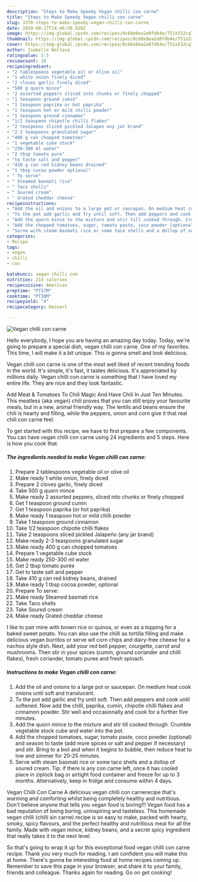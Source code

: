 ```yaml
---
description: "Steps to Make Speedy Vegan chilli con carne"
title: "Steps to Make Speedy Vegan chilli con carne"
slug: 3378-steps-to-make-speedy-vegan-chilli-con-carne
date: 2020-08-17T14:46:50.828Z
image: https://img-global.cpcdn.com/recipes/0c68e8ea2e0fdb4e/751x532cq70/vegan-chilli-con-carne-recipe-main-photo.jpg
thumbnail: https://img-global.cpcdn.com/recipes/0c68e8ea2e0fdb4e/751x532cq70/vegan-chilli-con-carne-recipe-main-photo.jpg
cover: https://img-global.cpcdn.com/recipes/0c68e8ea2e0fdb4e/751x532cq70/vegan-chilli-con-carne-recipe-main-photo.jpg
author: Isabelle Wallace
ratingvalue: 3.5
reviewcount: 10
recipeingredient:
- "2 tablespoons vegetable oil or olive oil"
- "1 white onion finely diced"
- "2 cloves garlic finely diced"
- "500 g quorn mince"
- "2 assorted peppers sliced into chunks or finely chopped"
- "1 teaspoon ground cumin"
- "1 teaspoon paprika or hot paprika"
- "1 teaspoon hot or mild chilli powder"
- "1 teaspoon ground cinnamon"
- "1/2 teaspoon chipotle chilli flakes"
- "2 teaspoons sliced pickled Jalapeo any jar brand"
- "2-3 teaspoons granulated sugar"
- "400 g can chopped tomatoes"
- "1 vegetable cube stock"
- "250-300 ml water"
- "2 tbsp tomato pure"
- "to taste salt and pepper"
- "410 g can red kidney beans drained"
- "1 tbsp cocoa powder optional"
- " To serve"
- " Steamed basmati rice"
- " Taco shells"
- " Soured cream"
- " Grated cheddar cheese"
recipeinstructions:
- "Add the oil and onions to a large pot or saucepan. On medium heat cook onions until soft and translucent."
- "To the pot add garlic and fry until soft. Then add peppers and cook until softened. Now add the chilli, paprika, cumin, chipotle chilli flakes and cinnamon powder. Stir well and occasionally and cook for a further five minutes."
- "Add the quorn mince to the mixture and stir till cooked through. Crumble vegetable stock cube and water into the pot."
- "Add the chopped tomatoes, sugar, tomato paste, coco powder (optional) and season to taste (add more spices or salt and pepper if necessary) and stir. Bring to a boil and when it begins to bubble, then reduce heat to low and simmer for 20-25 minutes."
- "Serve with steam basmati rice or some taco shells and a dollop of soured cream. Tip: if there is any con carne left, once it has cooled place in ziplock bag or airtight food container and freeze for up to 3 months. Alternatively, keep in fridge and consume within 4 days."
categories:
- Recipe
tags:
- vegan
- chilli
- con

katakunci: vegan chilli con 
nutrition: 214 calories
recipecuisine: American
preptime: "PT17M"
cooktime: "PT38M"
recipeyield: "4"
recipecategory: Dessert

---
```



![Vegan chilli con carne](https://img-global.cpcdn.com/recipes/0c68e8ea2e0fdb4e/751x532cq70/vegan-chilli-con-carne-recipe-main-photo.jpg)

Hello everybody, I hope you are having an amazing day today. Today, we're going to prepare a special dish, vegan chilli con carne. One of my favorites. This time, I will make it a bit unique. This is gonna smell and look delicious.

Vegan chilli con carne is one of the most well liked of recent trending foods in the world. It's simple, it's fast, it tastes delicious. It's appreciated by millions daily. Vegan chilli con carne is something that I have loved my entire life. They are nice and they look fantastic.

Add Meat &amp; Tomatoes To Chili Magic And Have Chili In Just Ten Minutes. This meatless (aka vegan) chili proves that you can still enjoy your favourite meals, but in a new, animal friendly way. The lentils and beans ensure the chili is hearty and filling, while the peppers, onion and corn give it that real chili con carne feel.


To get started with this recipe, we have to first prepare a few components. You can have vegan chilli con carne using 24 ingredients and 5 steps. Here is how you cook that.

<!--inarticleads1-->

##### The ingredients needed to make Vegan chilli con carne:

1. Prepare 2 tablespoons vegetable oil or olive oil
1. Make ready 1 white onion, finely diced
1. Prepare 2 cloves garlic, finely diced
1. Take 500 g quorn mince
1. Make ready 2 assorted peppers, sliced into chunks or finely chopped
1. Get 1 teaspoon ground cumin
1. Get 1 teaspoon paprika (or hot paprika)
1. Make ready 1 teaspoon hot or mild chilli powder
1. Take 1 teaspoon ground cinnamon
1. Take 1/2 teaspoon chipotle chilli flakes
1. Take 2 teaspoons sliced pickled Jalapeño (any jar brand)
1. Make ready 2-3 teaspoons granulated sugar
1. Make ready 400 g can chopped tomatoes
1. Prepare 1 vegetable cube stock
1. Make ready 250-300 ml water
1. Get 2 tbsp tomato purée
1. Get to taste salt and pepper
1. Take 410 g can red kidney beans, drained
1. Make ready 1 tbsp cocoa powder, optional
1. Prepare  To serve:
1. Make ready  Steamed basmati rice
1. Take  Taco shells
1. Take  Soured cream
1. Make ready  Grated cheddar cheese


I like to pair mine with brown rice or quinoa, or even as a topping for a baked sweet potato. You can also use the chilli as tortilla filling and make delicious vegan burritos or serve wit corn chips and dairy-free cheese for a nachos style dish. Next, add your red bell pepper, courgette, carrot and mushrooms. Then stir in your spices (cumin, ground coriander and chilli flakes), fresh coriander, tomato puree and fresh spinach. 

<!--inarticleads2-->

##### Instructions to make Vegan chilli con carne:

1. Add the oil and onions to a large pot or saucepan. On medium heat cook onions until soft and translucent.
1. To the pot add garlic and fry until soft. Then add peppers and cook until softened. Now add the chilli, paprika, cumin, chipotle chilli flakes and cinnamon powder. Stir well and occasionally and cook for a further five minutes.
1. Add the quorn mince to the mixture and stir till cooked through. Crumble vegetable stock cube and water into the pot.
1. Add the chopped tomatoes, sugar, tomato paste, coco powder (optional) and season to taste (add more spices or salt and pepper if necessary) and stir. Bring to a boil and when it begins to bubble, then reduce heat to low and simmer for 20-25 minutes.
1. Serve with steam basmati rice or some taco shells and a dollop of soured cream. Tip: if there is any con carne left, once it has cooled place in ziplock bag or airtight food container and freeze for up to 3 months. Alternatively, keep in fridge and consume within 4 days.


Vegan Chilli Con Carne A delicious vegan chilli con carnerecipe that&#39;s warming and comforting whilst being completely healthy and nutritious. Don&#39;t believe anyone that tells you vegan food is boring!!! Vegan food has a bad reputation of being boring, uninspiring and tasteless. This homemade vegan chilli (chilli sin carne) recipe is so easy to make, packed with hearty, smoky, spicy flavours, and the perfect healthy and nutritious meal for all the family. Made with vegan mince, kidney beans, and a secret spicy ingredient that really takes it to the next level. 

So that's going to wrap it up for this exceptional food vegan chilli con carne recipe. Thank you very much for reading. I am confident you will make this at home. There's gonna be interesting food at home recipes coming up. Remember to save this page in your browser, and share it to your family, friends and colleague. Thanks again for reading. Go on get cooking!
